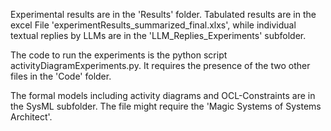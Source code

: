 Experimental results are in the 'Results' folder. Tabulated results are in the excel File 'experimentResults_summarized_final.xlxs', while individual textual replies by LLMs are in the 'LLM_Replies_Experiments' subfolder.

The code to run the experiments is the python script activityDiagramExperiments.py. It requires the presence of the two other files in the 'Code' folder. 

The formal models including activity diagrams and OCL-Constraints are in the SysML subfolder. The file might require the 'Magic Systems of Systems Architect'. 

